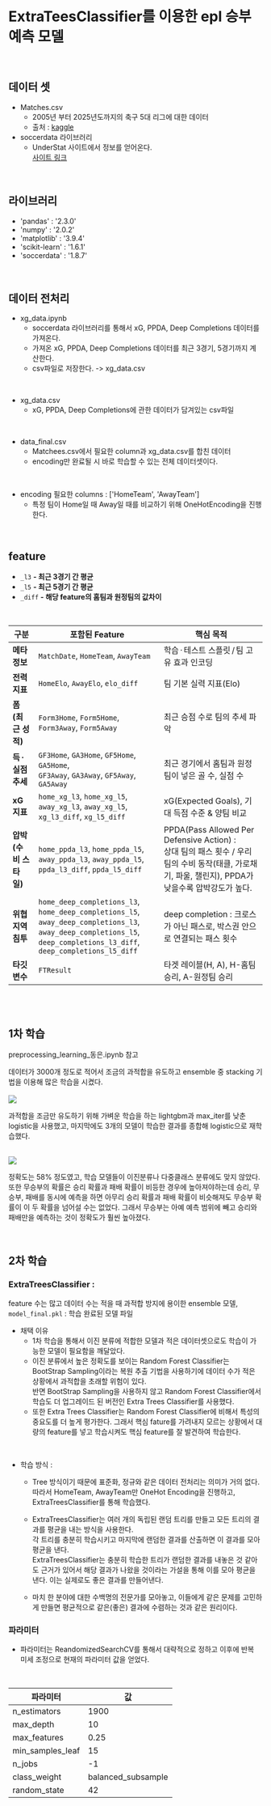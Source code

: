 # ExtraTeesClassifier를 이용한 epl 승부 예측 모델 


<br>

## 데이터 셋
- Matches.csv
    - 2005년 부터 2025년도까지의 축구 5대 리그에 대한 데이터
    - 출처 : <a href="https://www.kaggle.com/datasets/adamgbor/club-football-match-data-2000-2025">kaggle</a>
- soccerdata 라이브러리
    - UnderStat 사이트에서 정보를 얻어온다.    
    <a href="https://understat.com/league/EPL/2023">사이트 링크</a>

<br>

## 라이브러리
- 'pandas' : '2.3.0'
- 'numpy' : '2.0.2'
- 'matplotlib' : '3.9.4'
- 'scikit-learn' : '1.6.1'
- 'soccerdata' : '1.8.7'

<br>

## 데이터 전처리

- xg_data.ipynb
    - soccerdata 라이브러리를 통해서 xG, PPDA, Deep Completions 데이터를 가져온다.
    - 가져온 xG, PPDA, Deep Completions 데이터를 최근 3경기, 5경기까지 계산한다. 
    - csv파일로 저장한다. -> xg_data.csv

<br>

- xg_data.csv 
    - xG, PPDA, Deep Completions에 관한 데이터가 담겨있는 csv파일

<br>

- data_final.csv 
    - Matchees.csv에서 필요한 column과 xg_data.csv를 합친 데이터
    - encoding만 완료될 시 바로 학습할 수 있는 전체 데이터셋이다.
    
<br>

- encoding 필요한 columns : ['HomeTeam', 'AwayTeam'] 
    - 특정 팀이 Home일 때 Away일 때를 비교하기 위해 OneHotEncoding을 진행한다.

<br>


## feature
- `_l3` **- 최근 3경기 간 평균**
- `_l5` **- 최근 5경기 간 평균**
- `_diff` **- 해당 feature의 홈팀과 원정팀의 값차이**

<br>

| 구분             | 포함된 Feature                                                                                                                                                                  | 핵심 목적                       |
| -------------- | ---------------------------------------------------------------------------------------------------------------------------------------------------------------------------- | --------------------------- |
| **메타 정보**      | `MatchDate`, `HomeTeam`, `AwayTeam`                                                                                                                                          | 학습 · 테스트 스플릿 / 팀 고유 효과 인코딩  |
| **전력 지표**      | `HomeElo`, `AwayElo`, `elo_diff`                                                                                                                                  | 팀 기본 실력 지표(Elo) |
| **폼(최근 성적)**   | `Form3Home`, `Form5Home`, `Form3Away`, `Form5Away`                                                                                                                           | 최근 승점 수로 팀의 추세 파악              |
| **득 · 실점 추세**  | `GF3Home`, `GA3Home`, `GF5Home`, `GA5Home`,<br>`GF3Away`, `GA3Away`, `GF5Away`, `GA5Away`                                                                                    | 최근 경기에서 홈팀과 원정팀이 넣은 골 수, 실점 수            |
| **xG 지표**      | `home_xg_l3`, `home_xg_l5`, `away_xg_l3`, `away_xg_l5`,<br>`xg_l3_diff`, `xg_l5_diff`                                                                                        | xG(Expected Goals), 기대 득점 수준 & 양팀 비교            |
| **압박(수비 스타일)** | `home_ppda_l3`, `home_ppda_l5`, `away_ppda_l3`, `away_ppda_l5`,<br>`ppda_l3_diff`, `ppda_l5_diff`                                                                            | PPDA(Pass Allowed Per Defensive Action) : <br> 상대 팀의 패스 횟수 / 우리 팀의 수비 동작(태클, 가로채기, 파울, 챌린지), PPDA가 낮을수록 압박강도가 높다.             |
| **위협 지역 침투**   | `home_deep_completions_l3`, `home_deep_completions_l5`,<br>`away_deep_completions_l3`, `away_deep_completions_l5`,<br>`deep_completions_l3_diff`, `deep_completions_l5_diff` | deep completion : 크로스가 아닌 패스로, 박스권 안으로 연결되는 패스 횟수              |
| **타깃 변수**      | `FTResult`                                                                                                                                                                   | 타겟 레이블(H, A),  H-홈팀 승리, A-원정팀 승리               |


<br><br>

## 1차 학습
preprocessing_learning_동은.ipynb 참고

데이터가 3000개 정도로 적어서 조금의 과적합을 유도하고 ensemble 중 stacking 기법을 이용해 많은 학습을 시켰다.  
<br>
<image src='./image/first learning.png'>

과적합을 조금만 유도하기 위해 가벼운 학습을 하는 lightgbm과 max_iter를 낮춘 logistic을 사용했고,
마지막에도 3개의 모델이 학습한 결과를 종합해 logistic으로 재학습했다.

<br>

<image src='./image/first learning result.png'>

정확도는 58% 정도였고, 학습 모델들이 이진분류나 다중클래스 분류에도 맞지 않았다.
또한 무승부의 확률은 승리 확률과 패배 확률이 비등한 경우에 높아져야하는데 승리, 무승부, 패배를 동시에 예측을 하면 아무리 승리 확률과 패배 확률이 비슷해져도 무승부 확률이 이 두 확률을 넘어설 수는 없었다.
그래서 무승부는 아예 예측 범위에 빼고 승리와 패배만을 예측하는 것이 정확도가 훨씬 높아졌다.

<br>

## 2차 학습 

### ExtraTreesClassifier :
  feature 수는 많고 데이터 수는 적을 때 과적합 방지에 용이한 ensemble 모델,  
  `model_final.pkl` : 학습 완료된 모델 파일
    
- 채택 이유
    - 1차 학습을 통해서 이진 분류에 적합한 모델과 적은 데이터셋으로도 학습이 가능한 모델이 필요함을 깨달았다.
    - 이진 분류에서 높은 정확도를 보이는 Random Forest Classifier는 BootStrap Sampling이라는 복원 추출 기법을 사용하기에 데이터 수가 적은 상황에서 과적합을 초래할 위험이 있다.          
    반면 BootStrap Sampling을 사용하지 않고 Random Forest Classifier에서 학습도 더 업그레이드 된 버전인 Extra Trees Classifier를 사용했다.
    - 또한 Extra Trees Classifier는 Random Forest Classifier에 비해서 특성의 중요도를 더 높게 평가한다. 그래서 핵심 fature를 가려내지 모르는 상황에서 대량의 feature를 넣고 학습시켜도 핵심 feature를 잘 발견하여 학습한다.  

<br>

- 학습 방식 :
    - Tree 방식이기 때문에 표준화, 정규와 같은 데이터 전처리는 의미가 거의 없다. 따라서 HomeTeam, AwayTeam만 OneHot Encoding을 진행하고,  ExtraTreesClassifier를 통해 학습했다.

    - ExtraTreesClassifier는 여러 개의 독립된 랜덤 트리를 만들고 모든 트리의 결과를 평균을 내는 방식을 사용한다.  
각 트리를 충분히 학습시키고 마지막에 랜덤한 결과를 산출하면 이 결과를 모아 평균을 낸다.   
ExtraTreesClassifier는 충분히 학습한 트리가 랜덤한 결과를 내놓은 것 같아도 근거가 있어서 해당 결과가 나왔을 것이라는 가설을 통해 이를 모아 평균을 낸다. 이는 실제로도 좋은 결과를 만들어낸다.   

    - 마치 한 분야에 대한 수백명의 전문가를 모아놓고, 이들에게 같은 문제를 고민하게 만들면 평균적으로 같은(좋은) 결과에 수렴하는 것과 같은 원리이다.


### 파라미터 
- 파라미터는 ReandomizedSearchCV를 통해서 대략적으로 정하고 이후에 반복 미세 조정으로 현재의 파라미터 값을 얻었다.

<br>

| 파라미터   | 값                                                                                   |
| ------ | ------ | 
| n_estimators  | 1900  |
|  max_depth  |  10 |
| max_features   |  0.25 |
| min_samples_leaf   | 15  |
| n_jobs   |  -1 |
|  class_weight  |  balanced_subsample |
|  random_state  |  42 |

<br>




   